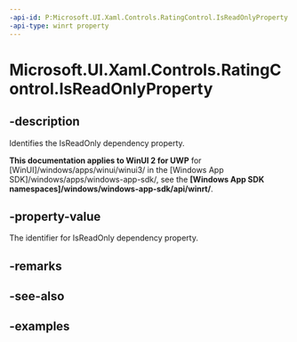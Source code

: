 ```yaml
---
-api-id: P:Microsoft.UI.Xaml.Controls.RatingControl.IsReadOnlyProperty
-api-type: winrt property
---
```

<!-- Property syntax.
public DependencyProperty IsReadOnlyProperty { get; }
-->

# Microsoft.UI.Xaml.Controls.RatingControl.IsReadOnlyProperty


## -description

Identifies the IsReadOnly dependency property.


**This documentation applies to WinUI 2 for UWP** for [WinUI]/windows/apps/winui/winui3/ in the [Windows App SDK]/windows/apps/windows-app-sdk/, see the **[Windows App SDK namespaces]/windows/windows-app-sdk/api/winrt/**.

## -property-value

The identifier for IsReadOnly dependency property.


## -remarks


## -see-also


## -examples


